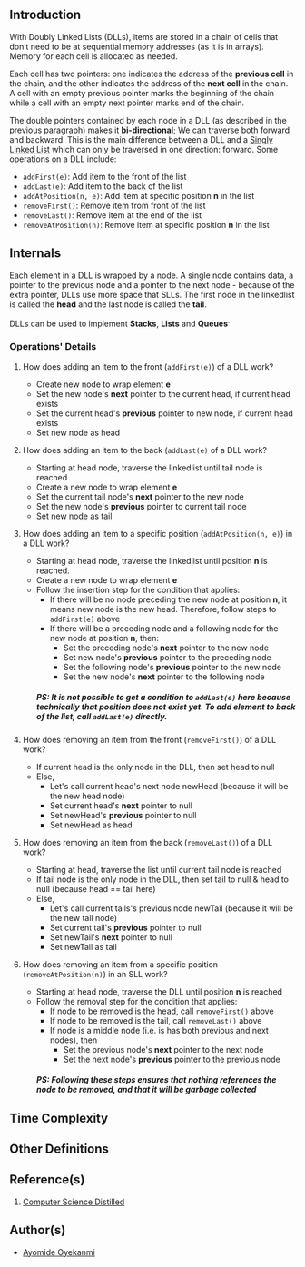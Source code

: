 ## Introduction
With Doubly Linked Lists (DLLs), items are stored in a chain of cells that don’t need to be at sequential memory addresses (as it is in arrays). Memory for each cell is allocated as needed. 

Each cell has two pointers: one indicates the address of the **previous cell** in the chain, and the other indicates the address of the **next cell** in the chain. A cell with an empty previous pointer marks the beginning of the chain while a cell with an empty next pointer marks end of the chain. 

The double pointers contained by each node in a DLL (as described in the previous paragraph) makes it **bi-directional**; We can traverse both forward and backward. This is the main difference between a DLL and a [Singly Linked List]() which can only be traversed in one direction: forward. Some operations on a DLL include:
* `addFirst(e)`: Add item to the front of the list
* `addLast(e)`: Add item to the back of the list
* `addAtPosition(n, e)`: Add item at specific position **n** in the list
* `removeFirst()`: Remove item from front of the list
* `removeLast()`: Remove item at the end of the list
* `removeAtPosition(n)`: Remove item at specific position **n** in the list

## Internals
Each element in a DLL is wrapped by a node. A single node contains data, a pointer to the previous node and a pointer to the next node - because of the extra pointer, DLLs use more space that SLLs. The first node in the linkedlist is called the **head** and the last node is called the **tail**.

DLLs can be used to implement **Stacks**, **Lists** and **Queues**<sup>.

### Operations' Details
1. How does adding an item to the front (`addFirst(e)`) of a DLL work?
    - Create new node to wrap element **e** 
    - Set the new node's **next** pointer to the current head, if current head exists
    - Set the current head's **previous** pointer to new node, if current head exists
    - Set new node as head

2. How does adding an item to the back (`addLast(e)` of a DLL work?
    - Starting at head node, traverse the linkedlist until tail node is reached
    - Create a new node to wrap element **e** 
    - Set the current tail node's **next** pointer to the new node
    - Set the new node's **previous** pointer to current tail node
    - Set new node as tail

3. How does adding an item to a specific position (`addAtPosition(n, e)`) in a DLL work?
    - Starting at head node, traverse the linkedlist until position **n** is reached.
    - Create a new node to wrap element **e** 
    - Follow the insertion step for the condition that applies:
        * If there will be no node preceding the new node at position **n**, it means new node is the new head. Therefore, follow steps to `addFirst(e)` above
        * If there will be a preceding node and a following node for the new node at position **n**, then:
            - Set the preceding node's **next** pointer to the new node
            - Set new node's **previous** pointer to the preceding node
            - Set the following node's **previous** pointer  to the new node
            - Set the new node's **next** pointer to the following node
        ##### PS: It is not possible to get a condition to `addLast(e)` here because technically that position does not exist yet. To add element to back of the list, call `addLast(e)` directly.

4. How does removing an item from the front (`removeFirst()`) of a DLL work?
    - If current head is the only node in the DLL, then set head to null
    - Else,
        - Let's call current head's next node newHead (because it will be the new head node)
        - Set current head's **next** pointer to null
        - Set newHead's **previous** pointer to null
        - Set newHead as head

5. How does removing an item from the back (`removeLast()`) of a DLL work?
    - Starting at head, traverse  the list until current tail node is reached
    - If tail node is the only node in the DLL, then set tail to null & head to null (because head == tail here)
    - Else,
        - Let's call current tails's previous node newTail (because it will be the new tail node)
        - Set current tail's **previous** pointer to null
        - Set newTail's **next** pointer to null
        - Set newTail as tail

6. How does removing an item from a specific position (`removeAtPosition(n)`) in an SLL work?
    - Starting at head node, traverse the DLL until position **n** is reached
    - Follow the removal step for the condition that applies:
        * If node to be removed is the head, call `removeFirst()` above
        * If node to be removed is the tail, call `removeLast()` above
        * If node is a middle node (i.e. is has both previous and next nodes), then
            * Set the previous node's **next** pointer to the next node
            * Set the next node's **previous** pointer to the previous node
        ##### PS: Following these steps ensures that nothing references the node to be removed, and that it will be garbage collected

## Time Complexity

## Other Definitions

## Reference(s)
1. [Computer Science Distilled](https://www.amazon.co.uk/Computer-Science-Distilled-Computational-Problems/dp/0997316020/ref=sr_1_1?adgrpid=52658140545&dchild=1&gclid=Cj0KCQjw8fr7BRDSARIsAK0Qqr6bz1aEFd_X517mpcZBAGaDJaeg-WARxB6mwEMMtupTPnTGI0a-1SIaAmH5EALw_wcB&hvadid=259122221401&hvdev=c&hvlocint=9041110&hvlocphy=1010294&hvnetw=g&hvqmt=e&hvrand=6311385300851562426&hvtargid=kwd-297429021778&hydadcr=17613_1817768&keywords=computer+science+distilled&qid=1602170396&sr=8-1&tag=googhydr-21)

## Author(s)
* [Ayomide Oyekanmi](https://github.com/oyekanmiayo)